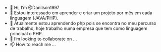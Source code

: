 - 👋 Hi, I’m @Danilson1997
- 👀 Estou interessado em aprender e criar um projeto por mês em cada linguagem (JAVA/PHP).
- 🌱 Atualmente estou aprendendo php pois se encontra no meu percurso de trabalho,
  hoje trabalho numa empresa que tem como linguagem principal o PHP.
- 💞️ I’m looking to collaborate on ...
- 📫 How to reach me ...

<!---
Danilson1997/Danilson1997 is a ✨ special ✨ repository because its `README.md` (this file) appears on your GitHub profile.
You can click the Preview link to take a look at your changes.
--->
